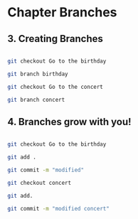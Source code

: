 # Chapter Branches
## 3. Creating Branches
```bash

git checkout Go to the birthday

git branch birthday

git checkout Go to the concert

git branch concert
```

## 4. Branches grow with you!
```bash

git checkout Go to the birthday

git add .

git commit -m "modified"

git checkout concert

git add.

git commit -m "modified concert"


